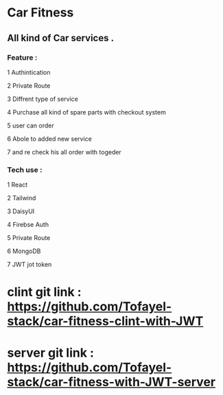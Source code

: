# Car Fitness 
## All kind of Car services .

### Feature :

1 Authintication 

2 Private Route 

3 Diffrent type of service 

4 Purchase all kind of spare parts with checkout system

5 user can order 

6 Abole to added new service 

7 and re check his all order with togeder 


### Tech use :


1 React 

2 Tailwind 

3 DaisyUI

4 Firebse Auth 

5 Private Route 

6 MongoDB

7 JWT jot token 


# clint git link : https://github.com/Tofayel-stack/car-fitness-clint-with-JWT
# server git link : https://github.com/Tofayel-stack/car-fitness-with-JWT-server
